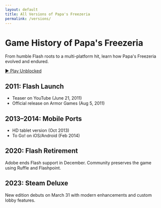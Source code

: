 ```yaml
---
layout: default
title: All Versions of Papa's Freezeria
permalink: /versions/
---
```


# Game History of Papa's Freezeria

From humble Flash roots to a multi-platform hit, learn how Papa's Freezeria evolved and endured.

[▶️ Play Unblocked](https://magbei.com/play-papas-freezeria-game-online/)

## 2011: Flash Launch
- Teaser on YouTube (June 21, 2011)
- Official release on Armor Games (Aug 5, 2011)

## 2013–2014: Mobile Ports
- HD tablet version (Oct 2013)
- To Go! on iOS/Android (Feb 2014)

## 2020: Flash Retirement
Adobe ends Flash support in December. Community preserves the game using Ruffle and Flashpoint.

## 2023: Steam Deluxe
New edition debuts on March 31 with modern enhancements and custom lobby features.
